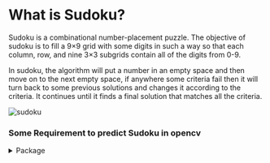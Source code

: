 # What is Sudoku?

Sudoku is a combinational number-placement puzzle. The objective of sudoku is to fill a 9×9 grid with some digits in such a way so that each column, row, and nine 3×3 subgrids contain all of the digits from 0-9.

In sudoku, the algorithm will put a number in an empty space and then move on to the next empty space, if anywhere some criteria fail then it will turn back to some previous solutions and changes it according to the criteria. It continues until it finds a final solution that matches all the criteria.

![sudoku](https://user-images.githubusercontent.com/99767517/173079264-58980e28-bb7c-45ab-9944-eb3da718168a.png)


### Some Requirement to predict Sudoku in opencv

<details>
  
<summary>Package</summary>




|    Vision      |         Instructions                                                                 |        
| --------------- | ------------------------------------- |
|     3.9        | <a href="https://www.python.org/downloads/">To install Phyton</a>       |
|     4.5.5   |  <a href="https://pypi.org/project/opencv-python/">To install opencv-python</a>|
|     1.22     | <a href="https://anaconda.org/conda-forge/matplotlib">To install Numpy</a>                 |
|      3.5     | <a href="https://pypi.org/project/numpy/">To install Matplotlib</a>                  |        


</details>


